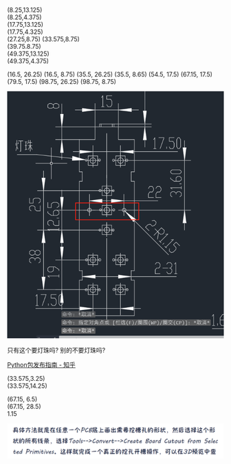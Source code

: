 (8.25,13.125)   
(8.25,4.375)    
(17.75,13.125)  
(17.75,4.325)  
(27.25,8.75)
(33.575,8.75)  
(39.75.8.75)  
(49.375,13.125)  
(49.375,4.375)


(16.5, 26.25)
(16.5, 8.75)
(35.5, 26.25)
(35.5, 8.65)
(54.5, 17.5)
(67.15, 17.5)
(79.5, 17.5)
(98.75, 26.25)
(98.75, 8.75)  

![](assets/截图_20240502212436.png)   

只有这个要灯珠吗? 别的不要灯珠吗?   

[Python包发布指南 - 知乎](https://zhuanlan.zhihu.com/p/115302375)  

(33.575,3.25)  
(33.575,14.25)  


(67.15, 6.5)  
(67.15, 28.5)  
1.15


![](assets/截图_20240505141538.png)  